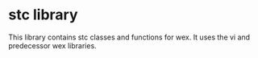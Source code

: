 # stc library

This library contains stc classes and functions for wex.
It uses the vi and predecessor wex libraries.
